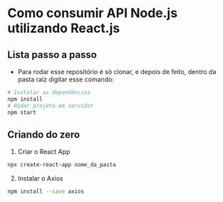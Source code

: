 # Como consumir API Node.js utilizando React.js

## Lista passo a passo
* Para rodar esse repositório é só clonar, e depois de feito, dentro da pasta raíz digitar esse comando:
```bash
# Instalar as dependências
npm install
# Rodar projeto em servidor
npm start
```

## Criando do zero
1. Criar o React App
```bash
npx create-react-app nome_da_pasta
```

2. Instalar o Axios
```bash
npm install --save axios
```

